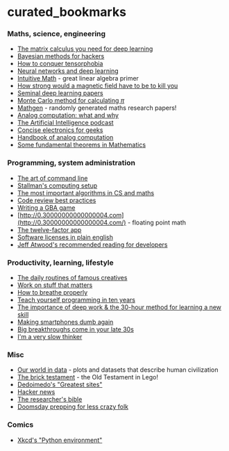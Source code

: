 # curated_bookmarks


### Maths, science, engineering

* [The matrix calculus you need for deep learning](https://explained.ai/matrix-calculus/index.html)
* [Bayesian methods for hackers](https://camdavidsonpilon.github.io/Probabilistic-Programming-and-Bayesian-Methods-for-Hackers/)
* [How to conquer tensorphobia](https://jeremykun.com/2014/01/17/how-to-conquer-tensorphobia/)
* [Neural networks and deep learning](http://neuralnetworksanddeeplearning.com/index.html)
* [Intuitive Math](https://intuitive-math.club/) - great linear algebra primer
* [How strong would a magnetic field have to be to kill you](https://gravityandlevity.wordpress.com/2015/01/12/how-strong-would-a-magnetic-field-have-to-be-to-kill-you/)
* [Seminal deep learning papers](http://find.xyz/map/9-seminal-deep-learning-papers-696a57a7)
* [Monte Carlo method for calculating $\pi$](http://mathfaculty.fullerton.edu/mathews/n2003/montecarlopimod.html)
* [Mathgen](http://thatsmathematics.com/mathgen/) - randomly generated maths research papers!
* [Analog computation: what and why](https://www.analogictips.com/analog-computation-part-1-what-and-why/)
* [The Artificial Intelligence podcast](https://lexfridman.com/ai/)
* [Concise electronics for geeks](http://lcamtuf.coredump.cx/electronics/)
* [Handbook of analog computation](http://www.analogmuseum.org/library/handbook_of_analog_computation.pdf)
* [Some fundamental theorems in Mathematics](https://arxiv.org/abs/1807.08416)

### Programming, system administration

* [The art of command line](https://github.com/jlevy/the-art-of-command-line)
* [Stallman's computing setup](https://stallman.org/stallman-computing.html)
* [The most important algorithms in CS and maths](https://www3.risc.jku.at/people/ckoutsch/stuff/e_algorithms.html)
* [Code review best practices](https://www.kevinlondon.com/2015/05/05/code-review-best-practices.html)
* [Writing a GBA game](https://www.reinterpretcast.com/writing-a-game-boy-advance-game)
* [http://0.30000000000000004.com](http://0.30000000000000004.com/) - floating point math
* [The twelve-factor app](https://12factor.net/)
* [Software licenses in plain english](https://tldrlegal.com/)
* [Jeff Atwood's recommended reading for developers](https://blog.codinghorror.com/recommended-reading-for-developers/)


### Productivity, learning, lifestyle

* [The daily routines of famous creatives](https://www.shortlist.com/entertainment/the-daily-routines-of-famous-creatives/100408)
* [Work on stuff that matters](https://wtfeconomy.com/work-on-stuff-that-matters-first-principles-335646af32b9)
* [How to breathe properly](http://www.selfication.com/health/how-to-breathe/)
* [Teach yourself programming in ten years](http://norvig.com/21-days.html)
* [The importance of deep work & the 30-hour method for learning a new skill](https://azeria-labs.com/the-importance-of-deep-work-the-30-hour-method-for-learning-a-new-skill/)
* [Making smartphones dumb again](http://wesmckinney.com/blog/dumb-smartphones/)
* [Big breakthroughs come in your late 30s](https://www.theatlantic.com/health/archive/2014/02/big-breakthroughs-come-in-your-late-30s/283858/)
* [I'm a very slow thinker](https://sivers.org/slow)

### Misc

* [Our world in data](https://ourworldindata.org/) - plots and datasets that describe human civilization
* [The brick testament](http://www.bricktestament.com/genesis/index.html) - the Old Testament in Lego!
* [Dedoimedo's "Greatest sites"](https://www.dedoimedo.com/greatest_sites.html)
* [Hacker news](https://news.ycombinator.com/)
* [The researcher's bible](https://sweb.inf.ed.ac.uk/bundy/how-tos/resbible.html)
* [Doomsday prepping for less crazy folk](http://lcamtuf.coredump.cx/prep/)

### Comics

* [Xkcd's "Python environment"](https://xkcd.com/1987/)